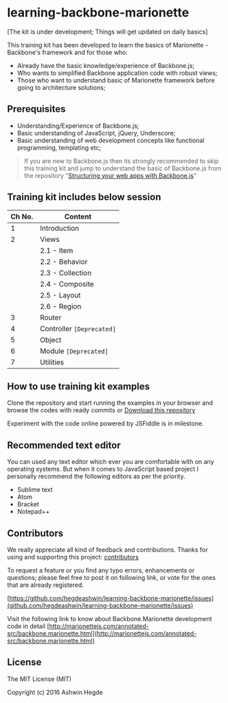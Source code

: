 # learning-backbone-marionette
[The kit is under development; Things will get updated on daily basics]

This training kit has been developed to learn the basics of Marionette - Backbone's framework and for those who:
* Already have the basic knowledge/experience of Backbone.js;
* Who wants to simplified Backbone application code with robust views;
* Those who want to understand basic of Marionette framework before going to architecture solutions;

## Prerequisites
* Understanding/Experience of Backbone.js;
* Basic understanding of JavaScript, jQuery, Underscore;
* Basic understanding of web development concepts like functional programming, templating etc;

> If you are new to Backbone.js then its strongly recommended to skip this training kit and jump to understand the basic of Backbone.js from the repository "[Structuring your web apps with Backbone.js](https://github.com/hegdeashwin/Backbone)"

## Training kit includes below session
|Ch No.|Content|
|------|-------|
|1|Introduction|
|2|Views|
| |2.1 - Item|
| |2.2 - Behavior|
| |2.3 - Collection|
| |2.4 - Composite|
| |2.5 - Layout|
| |2.6 - Region|
|3|Router|
|4|Controller ```[Deprecated]```|
|5|Object|
|6|Module ```[Deprecated]```|
|7|Utilities|

## How to use training kit examples
Clone the repository and start running the examples in your browser and browse the codes with ready commits or [Download this repository](https://github.com/hegdeashwin/learning-backbone-marionette/archive/master.zip)

Experiment with the code online powered by JSFiddle is in milestone.

## Recommended text editor
You can used any text editor which ever you are comfortable with on any operating systems. But when it comes to JavaScript based project I personally recommend the following editors as per the priority.
* Sublime text
* Atom
* Bracket
* Notepad++

## Contributors
We really appreciate all kind of feedback and contributions. Thanks for using and supporting this project:
[contributors](//github.com/hegdeashwin/learning-backbone-marionette/graphs/contributors)

To request a feature or you find any typo errors, enhancements or questions; please feel free to post it on following link, or vote for the ones that are already registered.

[https://github.com/hegdeashwin/learning-backbone-marionette/issues](github.com/hegdeashwin/learning-backbone-marionette/issues)

Visit the following link to know about Backbone.Marionette development code in detail
[http://marionettejs.com/annotated-src/backbone.marionette.html](http://marionettejs.com/annotated-src/backbone.marionette.html)

## License

The MIT License (MIT)

Copyright (c) 2016 Ashwin Hegde
